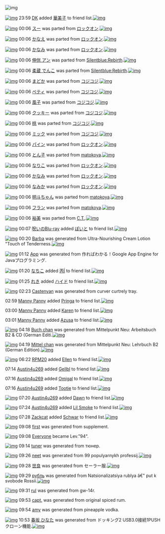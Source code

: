 ![img](http://gdrive-cdn.herokuapp.com/get/0B-nxIpt4DE2TdGhPalFPcFpSY0E/512px-barcode.png)

[![img](http://www.deviantsart.com/30n18dc.jpeg)](http://www.barcodekanojo.com/user/24979/DK) 23:59 [DK](http://www.barcodekanojo.com/user/24979/DK) added [華美子](http://www.barcodekanojo.com/kanojo/2759131/%E8%8F%AF%E7%BE%8E%E5%AD%90) to friend list.[![img](http://www.deviantsart.com/1v4sn3a.png)](http://www.barcodekanojo.com/kanojo/2759131/%E8%8F%AF%E7%BE%8E%E5%AD%90) 

[![img](http://www.deviantsart.com/3slq36m.png)](http://www.barcodekanojo.com/kanojo/2705507/%E3%82%B9%E3%83%BC) 00:06 [スー](http://www.barcodekanojo.com/kanojo/2705507/%E3%82%B9%E3%83%BC) was parted from [ロックオン](http://www.barcodekanojo.com/kanojo/2705507/%E3%82%B9%E3%83%BC).[![img](http://www.deviantsart.com/2musf1g.jpeg)](http://www.barcodekanojo.com/user/241643/%E3%83%AD%E3%83%83%E3%82%AF%E3%82%AA%E3%83%B3) 

[![img](http://www.deviantsart.com/2s94nvd.png)](http://www.barcodekanojo.com/kanojo/1289635/%E3%81%8B%E3%81%AA%E3%81%88) 00:06 [かなえ](http://www.barcodekanojo.com/kanojo/1289635/%E3%81%8B%E3%81%AA%E3%81%88) was parted from [ロックオン](http://www.barcodekanojo.com/kanojo/1289635/%E3%81%8B%E3%81%AA%E3%81%88).[![img](http://www.deviantsart.com/2musf1g.jpeg)](http://www.barcodekanojo.com/user/241643/%E3%83%AD%E3%83%83%E3%82%AF%E3%82%AA%E3%83%B3) 

[![img](http://www.deviantsart.com/15bn1g6.png)](http://www.barcodekanojo.com/kanojo/1853364/%E3%81%8B%E3%81%AA%E3%81%BF) 00:06 [かなみ](http://www.barcodekanojo.com/kanojo/1853364/%E3%81%8B%E3%81%AA%E3%81%BF) was parted from [ロックオン](http://www.barcodekanojo.com/kanojo/1853364/%E3%81%8B%E3%81%AA%E3%81%BF).[![img](http://www.deviantsart.com/2musf1g.jpeg)](http://www.barcodekanojo.com/user/241643/%E3%83%AD%E3%83%83%E3%82%AF%E3%82%AA%E3%83%B3) 

[![img](http://www.deviantsart.com/181hcm7.png)](http://www.barcodekanojo.com/kanojo/3156072/%E4%BC%B8%E4%BE%8A%20%E3%82%A2%E3%83%B3) 00:06 [伸侊 アン](http://www.barcodekanojo.com/kanojo/3156072/%E4%BC%B8%E4%BE%8A%20%E3%82%A2%E3%83%B3) was parted from [Silentblue:Rebirth](http://www.barcodekanojo.com/kanojo/3156072/%E4%BC%B8%E4%BE%8A%20%E3%82%A2%E3%83%B3).[![img](http://www.deviantsart.com/15ngf32.jpeg)](http://www.barcodekanojo.com/user/235162/Silentblue%3ARebirth) 

[![img](http://www.deviantsart.com/36fj9ui.png)](http://www.barcodekanojo.com/kanojo/3142945/%E6%9F%94%E8%94%B5%20%E3%81%A7%E3%82%93%E3%81%93) 00:06 [柔蔵 でんこ](http://www.barcodekanojo.com/kanojo/3142945/%E6%9F%94%E8%94%B5%20%E3%81%A7%E3%82%93%E3%81%93) was parted from [Silentblue:Rebirth](http://www.barcodekanojo.com/kanojo/3142945/%E6%9F%94%E8%94%B5%20%E3%81%A7%E3%82%93%E3%81%93).[![img](http://www.deviantsart.com/15ngf32.jpeg)](http://www.barcodekanojo.com/user/235162/Silentblue%3ARebirth) 

[![img](http://www.deviantsart.com/br931d.png)](http://www.barcodekanojo.com/kanojo/2594364/%E3%81%BE%E3%81%A9%E3%81%8B) 00:06 [まどか](http://www.barcodekanojo.com/kanojo/2594364/%E3%81%BE%E3%81%A9%E3%81%8B) was parted from [コジコジ](http://www.barcodekanojo.com/kanojo/2594364/%E3%81%BE%E3%81%A9%E3%81%8B).[![img](http://www.deviantsart.com/2dkh5sf.jpeg)](http://www.barcodekanojo.com/user/201286/%E3%82%B3%E3%82%B8%E3%82%B3%E3%82%B8) 

[![img](http://www.deviantsart.com/pocide.png)](http://www.barcodekanojo.com/kanojo/2534555/%E3%83%9A%E3%83%86%E3%82%A3) 00:06 [ペティ](http://www.barcodekanojo.com/kanojo/2534555/%E3%83%9A%E3%83%86%E3%82%A3) was parted from [コジコジ](http://www.barcodekanojo.com/kanojo/2534555/%E3%83%9A%E3%83%86%E3%82%A3).[![img](http://www.deviantsart.com/2dkh5sf.jpeg)](http://www.barcodekanojo.com/user/201286/%E3%82%B3%E3%82%B8%E3%82%B3%E3%82%B8) 

[![img](http://www.deviantsart.com/3bjk2bo.png)](http://www.barcodekanojo.com/kanojo/2522564/%E9%A2%A8%E5%AD%90) 00:06 [風子](http://www.barcodekanojo.com/kanojo/2522564/%E9%A2%A8%E5%AD%90) was parted from [コジコジ](http://www.barcodekanojo.com/kanojo/2522564/%E9%A2%A8%E5%AD%90).[![img](http://www.deviantsart.com/2dkh5sf.jpeg)](http://www.barcodekanojo.com/user/201286/%E3%82%B3%E3%82%B8%E3%82%B3%E3%82%B8) 

[![img](http://www.deviantsart.com/n8r5j0.png)](http://www.barcodekanojo.com/kanojo/2532632/%E3%82%AF%E3%83%83%E3%82%AD%E3%83%BC) 00:06 [クッキー](http://www.barcodekanojo.com/kanojo/2532632/%E3%82%AF%E3%83%83%E3%82%AD%E3%83%BC) was parted from [コジコジ](http://www.barcodekanojo.com/kanojo/2532632/%E3%82%AF%E3%83%83%E3%82%AD%E3%83%BC).[![img](http://www.deviantsart.com/2dkh5sf.jpeg)](http://www.barcodekanojo.com/user/201286/%E3%82%B3%E3%82%B8%E3%82%B3%E3%82%B8) 

[![img](http://www.deviantsart.com/11hnnd2.png)](http://www.barcodekanojo.com/kanojo/2532708/%E6%A1%83) 00:06 [桃](http://www.barcodekanojo.com/kanojo/2532708/%E6%A1%83) was parted from [コジコジ](http://www.barcodekanojo.com/kanojo/2532708/%E6%A1%83).[![img](http://www.deviantsart.com/2dkh5sf.jpeg)](http://www.barcodekanojo.com/user/201286/%E3%82%B3%E3%82%B8%E3%82%B3%E3%82%B8) 

[![img](http://www.deviantsart.com/smkqrm.png)](http://www.barcodekanojo.com/kanojo/2522906/%E3%83%9F%E3%83%83%E3%82%AF) 00:06 [ミック](http://www.barcodekanojo.com/kanojo/2522906/%E3%83%9F%E3%83%83%E3%82%AF) was parted from [コジコジ](http://www.barcodekanojo.com/kanojo/2522906/%E3%83%9F%E3%83%83%E3%82%AF).[![img](http://www.deviantsart.com/2dkh5sf.jpeg)](http://www.barcodekanojo.com/user/201286/%E3%82%B3%E3%82%B8%E3%82%B3%E3%82%B8) 

[![img](http://www.deviantsart.com/2l8816g.png)](http://www.barcodekanojo.com/kanojo/1283946/%E3%83%91%E3%82%A4%E3%83%B3) 00:06 [パイン](http://www.barcodekanojo.com/kanojo/1283946/%E3%83%91%E3%82%A4%E3%83%B3) was parted from [ロックオン](http://www.barcodekanojo.com/kanojo/1283946/%E3%83%91%E3%82%A4%E3%83%B3).[![img](http://www.deviantsart.com/2musf1g.jpeg)](http://www.barcodekanojo.com/user/241643/%E3%83%AD%E3%83%83%E3%82%AF%E3%82%AA%E3%83%B3) 

[![img](http://www.deviantsart.com/39ju9n3.png)](http://www.barcodekanojo.com/kanojo/51453/%E3%81%A8%E3%82%93%E5%AD%90) 00:06 [とん子](http://www.barcodekanojo.com/kanojo/51453/%E3%81%A8%E3%82%93%E5%AD%90) was parted from [matokoya](http://www.barcodekanojo.com/kanojo/51453/%E3%81%A8%E3%82%93%E5%AD%90).[![img](http://www.deviantsart.com/2qe0j45.jpeg)](http://www.barcodekanojo.com/user/24932/matokoya) 

[![img](http://www.deviantsart.com/3kfi04m.png)](http://www.barcodekanojo.com/kanojo/2601343/%E3%81%AA%E3%82%8A%E3%81%93) 00:06 [なりこ](http://www.barcodekanojo.com/kanojo/2601343/%E3%81%AA%E3%82%8A%E3%81%93) was parted from [ロックオン](http://www.barcodekanojo.com/kanojo/2601343/%E3%81%AA%E3%82%8A%E3%81%93).[![img](http://www.deviantsart.com/2musf1g.jpeg)](http://www.barcodekanojo.com/user/241643/%E3%83%AD%E3%83%83%E3%82%AF%E3%82%AA%E3%83%B3) 

[![img](http://www.deviantsart.com/3tadcml.png)](http://www.barcodekanojo.com/kanojo/2639216/%E3%81%8B%E3%81%AA%E3%81%BF) 00:06 [かなみ](http://www.barcodekanojo.com/kanojo/2639216/%E3%81%8B%E3%81%AA%E3%81%BF) was parted from [ロックオン](http://www.barcodekanojo.com/kanojo/2639216/%E3%81%8B%E3%81%AA%E3%81%BF).[![img](http://www.deviantsart.com/2musf1g.jpeg)](http://www.barcodekanojo.com/user/241643/%E3%83%AD%E3%83%83%E3%82%AF%E3%82%AA%E3%83%B3) 

[![img](http://www.deviantsart.com/20is5ha.png)](http://www.barcodekanojo.com/kanojo/2675651/%E3%81%AA%E3%81%BF%E3%81%8B) 00:06 [なみか](http://www.barcodekanojo.com/kanojo/2675651/%E3%81%AA%E3%81%BF%E3%81%8B) was parted from [ロックオン](http://www.barcodekanojo.com/kanojo/2675651/%E3%81%AA%E3%81%BF%E3%81%8B).[![img](http://www.deviantsart.com/2musf1g.jpeg)](http://www.barcodekanojo.com/user/241643/%E3%83%AD%E3%83%83%E3%82%AF%E3%82%AA%E3%83%B3) 

[![img](http://www.deviantsart.com/4pfjto.png)](http://www.barcodekanojo.com/kanojo/1718144/%E6%98%8E%E6%96%97%E3%81%A1%E3%82%83%E3%82%93) 00:06 [明斗ちゃん](http://www.barcodekanojo.com/kanojo/1718144/%E6%98%8E%E6%96%97%E3%81%A1%E3%82%83%E3%82%93) was parted from [matokoya](http://www.barcodekanojo.com/kanojo/1718144/%E6%98%8E%E6%96%97%E3%81%A1%E3%82%83%E3%82%93).[![img](http://www.deviantsart.com/2qe0j45.jpeg)](http://www.barcodekanojo.com/user/24932/matokoya) 

[![img](http://www.deviantsart.com/e69asv.png)](http://www.barcodekanojo.com/kanojo/2513828/%E3%83%95%E3%83%A9%E3%83%B3) 00:06 [フラン](http://www.barcodekanojo.com/kanojo/2513828/%E3%83%95%E3%83%A9%E3%83%B3) was parted from [matokoya](http://www.barcodekanojo.com/kanojo/2513828/%E3%83%95%E3%83%A9%E3%83%B3).[![img](http://www.deviantsart.com/2qe0j45.jpeg)](http://www.barcodekanojo.com/user/24932/matokoya) 

[![img](http://www.deviantsart.com/1iis2d9.png)](http://www.barcodekanojo.com/kanojo/2562246/%E8%A3%95%E7%BE%8E) 00:06 [裕美](http://www.barcodekanojo.com/kanojo/2562246/%E8%A3%95%E7%BE%8E) was parted from [C.T.](http://www.barcodekanojo.com/kanojo/2562246/%E8%A3%95%E7%BE%8E).[![img](http://www.deviantsart.com/fhrc6a.jpeg)](http://www.barcodekanojo.com/user/272165/C.T.) 

[![img](http://www.deviantsart.com/p8avmd.jpeg)](http://www.barcodekanojo.com/user/243256/%E5%91%AA%E3%81%84%E3%81%AEBlu-ray) 00:07 [呪いのBlu-ray](http://www.barcodekanojo.com/user/243256/%E5%91%AA%E3%81%84%E3%81%AEBlu-ray) added [ぽいと](http://www.barcodekanojo.com/kanojo/256032/%E3%81%BD%E3%81%84%E3%81%A8) to friend list.[![img](http://www.deviantsart.com/s972i2.png)](http://www.barcodekanojo.com/kanojo/256032/%E3%81%BD%E3%81%84%E3%81%A8) 

[![img](http://www.deviantsart.com/3glcjbu.png)](http://www.barcodekanojo.com/kanojo/3191414/Barba) 00:20 [Barba](http://www.barcodekanojo.com/kanojo/3191414/Barba) was generated from Ultra-Nourishing Cream Lotion "Touch of Tenderness.[![img](http://www.deviantsart.com/1ueemlh.jpeg)](http://www.barcodekanojo.com/product_images/barcode/6015812/1420557652/Ultra-Nourishing%20Cream%20Lotion%20%22Touch%20of%20Tenderness.jpg) 

[![img](http://www.deviantsart.com/1ealtmj.png)](http://www.barcodekanojo.com/kanojo/3191415/App) 01:12 [App](http://www.barcodekanojo.com/kanojo/3191415/App) was generated from 作ればわかる！Google App Engine for Javaプログラミング.

[![img](http://www.deviantsart.com/1lb4fit.jpeg)](http://www.barcodekanojo.com/user/314581/%E3%81%AA%E3%81%A1%E3%81%93) 01:20 [なちこ](http://www.barcodekanojo.com/user/314581/%E3%81%AA%E3%81%A1%E3%81%93) added [丙](http://www.barcodekanojo.com/kanojo/1373741/%E4%B8%99%EE%81%96) to friend list.[![img](http://www.deviantsart.com/2q5dsmv.png)](http://www.barcodekanojo.com/kanojo/1373741/%E4%B8%99%EE%81%96) 

[![img](http://www.deviantsart.com/1homs81.jpeg)](http://www.barcodekanojo.com/user/422141/%E3%82%8C%E3%81%8D) 01:25 [れき](http://www.barcodekanojo.com/user/422141/%E3%82%8C%E3%81%8D) added [ハイド](http://www.barcodekanojo.com/kanojo/3065905/%E3%83%8F%E3%82%A4%E3%83%89) to friend list.[![img](http://www.deviantsart.com/33gk5iq.png)](http://www.barcodekanojo.com/kanojo/3065905/%E3%83%8F%E3%82%A4%E3%83%89) 

[![img](http://www.deviantsart.com/hhqb0h.png)](http://www.barcodekanojo.com/kanojo/3191416/Castenyan) 02:23 [Castenyan](http://www.barcodekanojo.com/kanojo/3191416/Castenyan) was generated from curver curtrely tray.

02:59 [Manny Panny](http://www.barcodekanojo.com/user/499545/Manny%20Panny) added [Pringa](http://www.barcodekanojo.com/kanojo/2735262/Pringa) to friend list.[![img](http://www.deviantsart.com/25smor4.png)](http://www.barcodekanojo.com/kanojo/2735262/Pringa) 

03:00 [Manny Panny](http://www.barcodekanojo.com/user/499545/Manny%20Panny) added [Karen](http://www.barcodekanojo.com/kanojo/2466660/Karen) to friend list.[![img](http://www.deviantsart.com/f3nvno.png)](http://www.barcodekanojo.com/kanojo/2466660/Karen) 

03:01 [Manny Panny](http://www.barcodekanojo.com/user/499545/Manny%20Panny) added [Azusa](http://www.barcodekanojo.com/kanojo/2782013/Azusa) to friend list.[![img](http://www.deviantsart.com/2opm684.png)](http://www.barcodekanojo.com/kanojo/2782013/Azusa) 

[![img](http://www.deviantsart.com/3i0s5nq.png)](http://www.barcodekanojo.com/kanojo/3191417/Buch%20chan) 04:18 [Buch chan](http://www.barcodekanojo.com/kanojo/3191417/Buch%20chan) was generated from Mittelpunkt Neu: Arbeitsbuch B2 &amp; CD (German Editi.[![img](http://www.deviantsart.com/1e11402.jpeg)](http://www.barcodekanojo.com/product_images/barcode/6015820/1420571843/Mittelpunkt%20Neu%3A%20Arbeitsbuch%20B2%20%26%20CD%20%28German%20Editi.jpg) 

[![img](http://www.deviantsart.com/kc9336.png)](http://www.barcodekanojo.com/kanojo/3191418/Mittel%20chan) 04:19 [Mittel chan](http://www.barcodekanojo.com/kanojo/3191418/Mittel%20chan) was generated from Mittelpunkt Neu: Lehrbuch B2 (German Edition).[![img](http://www.deviantsart.com/2iqc6j6.jpeg)](http://www.barcodekanojo.com/product_images/barcode/6015821/1420571904/Mittelpunkt%20Neu%3A%20Lehrbuch%20B2%20%28German%20Edition%29.jpg) 

[![img](http://www.deviantsart.com/1m0o1ih.jpeg)](http://www.barcodekanojo.com/user/397515/RPM20) 06:22 [RPM20](http://www.barcodekanojo.com/user/397515/RPM20) added [Ellen](http://www.barcodekanojo.com/kanojo/2098942/Ellen) to friend list.[![img](http://www.deviantsart.com/32voi87.png)](http://www.barcodekanojo.com/kanojo/2098942/Ellen) 

07:14 [Austin4u269](http://www.barcodekanojo.com/user/499547/Austin4u269) added [Gellbl](http://www.barcodekanojo.com/kanojo/2917754/Gellbl) to friend list.[![img](http://www.deviantsart.com/1q0epam.png)](http://www.barcodekanojo.com/kanojo/2917754/Gellbl) 

07:16 [Austin4u269](http://www.barcodekanojo.com/user/499547/Austin4u269) added [Omigal](http://www.barcodekanojo.com/kanojo/2512960/Omigal) to friend list.[![img](http://www.deviantsart.com/1dhot6l.png)](http://www.barcodekanojo.com/kanojo/2512960/Omigal) 

07:16 [Austin4u269](http://www.barcodekanojo.com/user/499547/Austin4u269) added [Tootie](http://www.barcodekanojo.com/kanojo/1884258/Tootie) to friend list.[![img](http://www.deviantsart.com/tft1oe.png)](http://www.barcodekanojo.com/kanojo/1884258/Tootie) 

[![img](http://www.deviantsart.com/2bu1fn4.jpeg)](http://www.barcodekanojo.com/user/499547/Austin4u269) 07:20 [Austin4u269](http://www.barcodekanojo.com/user/499547/Austin4u269) added [Dawn](http://www.barcodekanojo.com/kanojo/1033859/Dawn) to friend list.[![img](http://www.deviantsart.com/3h1qu7a.png)](http://www.barcodekanojo.com/kanojo/1033859/Dawn) 

[![img](http://www.deviantsart.com/2bu1fn4.jpeg)](http://www.barcodekanojo.com/user/499547/Austin4u269) 07:24 [Austin4u269](http://www.barcodekanojo.com/user/499547/Austin4u269) added [Lil Smoke](http://www.barcodekanojo.com/kanojo/2503025/Lil%20Smoke) to friend list.[![img](http://www.deviantsart.com/152po93.png)](http://www.barcodekanojo.com/kanojo/2503025/Lil%20Smoke) 

[![img](http://www.deviantsart.com/3eqvctr.jpeg)](http://www.barcodekanojo.com/user/261140/Zackcat) 07:28 [Zackcat](http://www.barcodekanojo.com/user/261140/Zackcat) added [Schwar](http://www.barcodekanojo.com/kanojo/2398959/Schwar) to friend list.[![img](http://www.deviantsart.com/3vptdfr.png)](http://www.barcodekanojo.com/kanojo/2398959/Schwar) 

[![img](http://www.deviantsart.com/1pi5np3.png)](http://www.barcodekanojo.com/kanojo/3191419/first) 09:08 [first](http://www.barcodekanojo.com/kanojo/3191419/first) was generated from supplement.

[![img](http://www.deviantsart.com/3cp16cr.jpeg)](http://www.barcodekanojo.com/user/229080/Everyone) 09:08 [Everyone](http://www.barcodekanojo.com/user/229080/Everyone) became Lev."94".

[![img](http://www.deviantsart.com/g48ap4.png)](http://www.barcodekanojo.com/kanojo/3191420/tuner) 09:14 [tuner](http://www.barcodekanojo.com/kanojo/3191420/tuner) was generated from тюнер.

[![img](http://www.deviantsart.com/293fupo.png)](http://www.barcodekanojo.com/kanojo/3191421/neet) 09:26 [neet](http://www.barcodekanojo.com/kanojo/3191421/neet) was generated from 99 populyarnykh professij.[![img](http://www.deviantsart.com/1e3dp6p.jpeg)](http://www.barcodekanojo.com/product_images/barcode/6015831/1420590387/99%20populyarnykh%20professij.jpg) 

[![img](http://www.deviantsart.com/23uiqn7.png)](http://www.barcodekanojo.com/kanojo/3191422/%E4%B8%96%E8%89%AF) 09:28 [世良](http://www.barcodekanojo.com/kanojo/3191422/%E4%B8%96%E8%89%AF) was generated from セーラー服.[![img](http://www.deviantsart.com/2g78mbo.jpeg)](http://www.barcodekanojo.com/product_images/barcode/6015832/1420590452/50x50x,PE3,P82,PBB,PE3,P83,PBC,PE3,P83,PA9,PE3,P83,PBC,PE6,P9C,P8D.jpg,qw=88,ah=88.pagespeed.ic.paxZ1iNKkm.jpg) 

[![img](http://www.deviantsart.com/3nfjbdl.png)](http://www.barcodekanojo.com/kanojo/3191423/%D1%80%D1%83%D0%B1%D0%BB%D1%8C) 09:29 [рубль](http://www.barcodekanojo.com/kanojo/3191423/%D1%80%D1%83%D0%B1%D0%BB%D1%8C) was generated from Natsionalizatsiya rublya â€" put k svobode Rossii.[![img](http://www.deviantsart.com/30eaq4c.jpeg)](http://www.barcodekanojo.com/product_images/barcode/6015833/1420590488/Natsionalizatsiya%20rublya%20%C3%A2%E2%82%AC%22%20put%20k%20svobode%20Rossii.jpg) 

[![img](http://www.deviantsart.com/76jeqm.png)](http://www.barcodekanojo.com/kanojo/3191424/rul) 09:31 [rul](http://www.barcodekanojo.com/kanojo/3191424/rul) was generated from gw-14r.

[![img](http://www.deviantsart.com/2rbvcoe.png)](http://www.barcodekanojo.com/kanojo/3191425/capt.) 09:53 [capt.](http://www.barcodekanojo.com/kanojo/3191425/capt.) was generated from original spiced rum.

[![img](http://www.deviantsart.com/3jdoe5s.png)](http://www.barcodekanojo.com/kanojo/3191426/amy) 09:54 [amy](http://www.barcodekanojo.com/kanojo/3191426/amy) was generated from pineapple vodka.

[![img](http://www.deviantsart.com/3512k5u.png)](http://www.barcodekanojo.com/kanojo/3191427/%E6%98%A5%E5%9D%82%20%E3%81%B2%E3%81%AA%E3%81%9F) 10:53 [春坂 ひなた](http://www.barcodekanojo.com/kanojo/3191427/%E6%98%A5%E5%9D%82%20%E3%81%B2%E3%81%AA%E3%81%9F) was generated from ドッキング2 USB3.0接続1PUSHクローン機能.[![img](http://www.deviantsart.com/36rr3ao.jpeg)](http://www.barcodekanojo.com/product_images/barcode/6015837/1420595539/50x50x,PE3,P83,P89,PE3,P83,P83,PE3,P82,PAD,PE3,P83,PB3,PE3,P82,PB02,P20USB3.0,PE6,P8E,PA5,PE7,PB6,P9A1PUSH,PE3,P82,PAF,PE3,P83,PAD,PE3,P83,PBC,PE3,P83,PB3,PE6,PA9,P9F,PE8,P83,PBD.jpg,qw=88,ah=88.pagespeed.ic.5_jT2MhuMe.jpg) 

